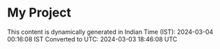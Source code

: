 # My Project

This content is dynamically generated in Indian Time (IST): 2024-03-04 00:16:08 IST
Converted to UTC: 2024-03-03 18:46:08 UTC

